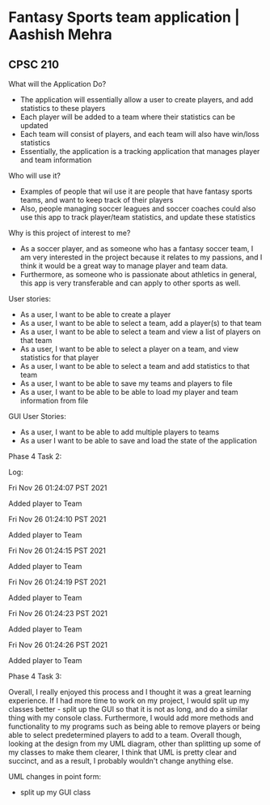 # Fantasy Sports team application |  Aashish Mehra
## CPSC 210 ##


What will the Application Do?

- The application will essentially allow a user to create players, and add statistics to these players
- Each player will be added to a team where their statistics can be updated
- Each team will consist of players, and each team will also have win/loss statistics 
- Essentially, the application is a tracking application that manages player and team information

Who will use it?
- Examples of people that wil use it are people that have fantasy sports teams, and want to keep track of their players
- Also, people managing soccer leagues and soccer coaches could also use this app to track player/team statistics, and update these statistics

Why is this project of interest to me?
- As a soccer player, and as someone who has a fantasy soccer team, 
I am very interested in the project because it relates to my passions, and I think it would be a great way to manage player and team data.
- Furthermore, as someone who is passionate about athletics in general, this app is very transferable and can apply to other sports as well. 
 
User stories: 
- As a user, I want to be able to create a player
- As a user, I want to be able to select a team, add a player(s) to that team
- As a user, I want to be able to select a team and view a list of players on that team
- As a user, I want to be able to select a player on a team, and view statistics for that player
- As a user, I want to be able to select a team and add statistics to that team
- As a user, I want to be able to save my teams and players to file
- As a user, I want to be able to be able to load my player and team information from file 

GUI User Stories:
- As a user, I want to be able to add multiple players to teams
- As a user I want to be able to save and load the state of the application

Phase 4 Task 2:

Log:

Fri Nov 26 01:24:07 PST 2021

Added player to Team

Fri Nov 26 01:24:10 PST 2021

Added player to Team

Fri Nov 26 01:24:15 PST 2021

Added player to Team

Fri Nov 26 01:24:19 PST 2021

Added player to Team

Fri Nov 26 01:24:23 PST 2021

Added player to Team

Fri Nov 26 01:24:26 PST 2021

Added player to Team


Phase 4 Task 3:

Overall, I really enjoyed this process and I thought it was a great learning experience. If I had more time to work on my project, 
I would split up my classes better - split up the GUI so that it is not as long, 
and do a similar thing with my console class. Furthermore, 
I would add more methods and functionality to my programs such as being able to remove players
or being able to select predetermined players to add to a team. Overall though, looking at the design from my UML diagram,
other than splitting up some of my classes to make them clearer, 
I think that UML is pretty clear and succinct, and as a result, I probably
wouldn't change anything else. 

UML changes in point form:

- split up my GUI class
